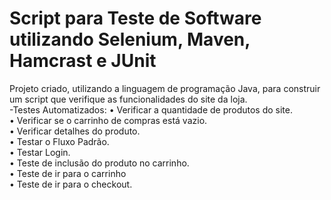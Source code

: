 # Script para Teste de Software utilizando Selenium, Maven, Hamcrast e JUnit
Projeto criado, utilizando a linguagem de programação Java, para construir um script que verifique as funcionalidades do site da loja.
<br>
-Testes Automatizados:
• Verificar a quantidade de produtos do site. <br>
• Verificar se o carrinho de compras está vazio. <br>
• Verificar detalhes do produto. <br>
• Testar o Fluxo Padrão. <br>
• Testar Login. <br>
• Teste de inclusão do produto no carrinho. <br>
• Teste de ir para o carrinho <br>
• Teste de ir para o checkout. <br>

